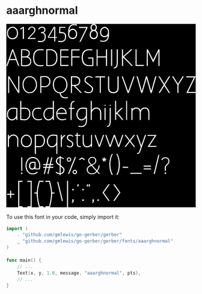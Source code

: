 # aaarghnormal

![aaarghnormal](aaarghnormal.png)

To use this font in your code, simply import it:

```go
import (
	. "github.com/gmlewis/go-gerber/gerber"
	_ "github.com/gmlewis/go-gerber/gerber/fonts/aaarghnormal"
)

func main() {
	// ...
	Text(x, y, 1.0, message, "aaarghnormal", pts),
	// ...
}
```
